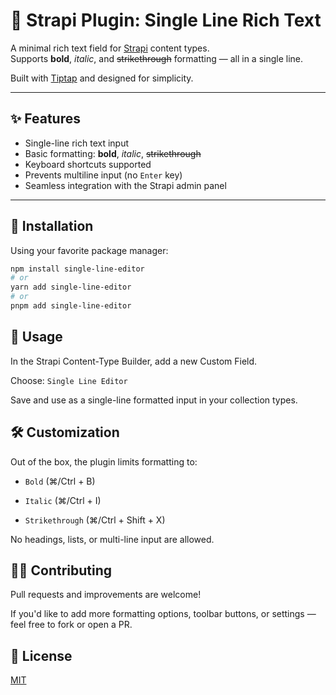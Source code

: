 # 📝 Strapi Plugin: Single Line Rich Text

A minimal rich text field for [Strapi](https://strapi.io) content types.  
Supports **bold**, _italic_, and ~~strikethrough~~ formatting — all in a single line.

Built with [Tiptap](https://tiptap.dev/) and designed for simplicity.

---

## ✨ Features

- Single-line rich text input
- Basic formatting: **bold**, _italic_, ~~strikethrough~~
- Keyboard shortcuts supported
- Prevents multiline input (no `Enter` key)
- Seamless integration with the Strapi admin panel

---

## 🚀 Installation

Using your favorite package manager:

```bash
npm install single-line-editor
# or
yarn add single-line-editor
# or
pnpm add single-line-editor
```

## 🧩 Usage

In the Strapi Content-Type Builder, add a new Custom Field.

Choose: `Single Line Editor`

Save and use as a single-line formatted input in your collection types.

## 🛠 Customization

Out of the box, the plugin limits formatting to:

- `Bold` (⌘/Ctrl + B)

- `Italic` (⌘/Ctrl + I)

- `Strikethrough` (⌘/Ctrl + Shift + X)

No headings, lists, or multi-line input are allowed.

## 🧑‍💻 Contributing
Pull requests and improvements are welcome!

If you'd like to add more formatting options, toolbar buttons, or settings — feel free to fork or open a PR.

## 📄 License

[MIT](./LICENCE)

